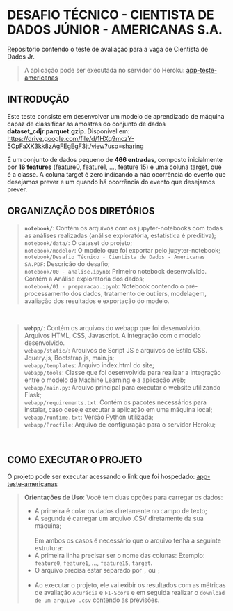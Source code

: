 <h1>DESAFIO TÉCNICO - CIENTISTA DE DADOS JÚNIOR - AMERICANAS S.A.</h1>

Repositório contendo o teste de avaliação para a vaga de Cientista de Dados Jr. 

> A aplicação pode ser executada no servidor do Heroku: <a target="_blank" href="https://app-teste-americanas.herokuapp.com">app-teste-americanas</a>


<h2>INTRODUÇÃO</h2>

Este teste consiste em desenvolver um modelo de aprendizado de máquina capaz de classificar as amostras do conjunto de dados **dataset_cdjr.parquet.gzip**. Disponível em: <https://drive.google.com/file/d/1HXq9mczY-5OpFaXK3kk8zAgFEgEgF3jt/view?usp=sharing>

É um conjunto de dados pequeno de **466 entradas**, composto inicialmente por **16 features** (feature0, feature1, …, feature 15) e uma coluna target, que é a classe. A coluna target é zero indicando a não ocorrência do evento que desejamos prever e um quando há ocorrência do evento que desejamos prever.

<h2>ORGANIZAÇÃO DOS DIRETÓRIOS</h2>


>**`notebook/`**: Contém os arquivos com os jupyter-notebooks com todas as análises realizadas (análise exploratória, estatística é preditiva);<br/>
>`notebook/data/`: O dataset do projeto;<br/>
>`notebook/modelo/`: O modelo que foi exportar pelo jupyter-notebook;<br/>
>`notebook/Desafio Técnico - Cientista de Dados - Americanas SA.PDF`: Descrição do desafio;<br/>
>`notebook/00 - analise.ipynb`: Primeiro notebook desenvolvido. Contém a Análise exploratória dos dados;<br/>
>`notebook/01 - preparacao.ipynb`: Notebook contendo o pré-processamento dos dados, tratamento de outliers, modelagem, avaliação dos resultados e exportação do modelo.
<br/>

> **`webpp/`**: Contém os arquivos do webapp que foi desenvolvido. Arquivos HTML, CSS, Javascript. A integração com o modelo desenvolvido.<br/>
> `webapp/static/`: Arquivos de Script JS e arquivos de Estilo CSS. Jquery.js, Bootstrap.js, main.js;  <br/>
> `webapp/templates`: Arquivo index.html do site;<br/>
> `webapp/tools`: Classe que foi desenvolvida para realizar a integração entre o modelo de Machine Learning e a aplicação web;<br/>
> `webapp/main.py`: Arquivo principal para executar o website utilizando Flask;<br/>
> `webapp/requirements.txt`: Contém os pacotes necessários para instalar, caso deseje executar a aplicação em uma máquina local;<br/>
> `webapp/runtime.txt`: Versão Python utilizada;<br/>
> `webapp/Procfile`: Arquivo de configuração para o servidor Heroku;
<br/>

<h2>COMO EXECUTAR O PROJETO</h2>

O projeto pode ser executar acessando o link que foi hospedado: <a target="_blank" href="https://app-teste-americanas.herokuapp.com">app-teste-americanas</a>
> **Orientações de Uso**: Você tem duas opções para carregar os dados:
>  * A primeira é colar os dados diretamente no campo de texto;
>  * A segunda é carregar um arquivo .CSV diretamente da sua máquina;<br/><br/>
> Em ambos os casos é necessário que o arquivo tenha a seguinte estrutura:
> * A primeira linha precisar ser o nome das colunas: Exemplo: `feature0`, `feature1`, ..., `feature15`, `target`.
> * O arquivo precisa estar separado por `,` ou `;`<br/><br/>
> * Ao executar o projeto, ele vai exibir os resultados com as métricas de avaliação `Acurácia` e `F1-Score` e em seguida realizar o `download de um arquivo .csv` contendo as previsões.

  
 


